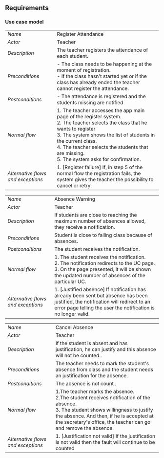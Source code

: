 ## Requirements

### Use case model 

|||
| --- | --- |
| *Name* | Register Attendance |
| *Actor* |  Teacher | 
| *Description* | The teacher registers the attendance of each student. |
| *Preconditions* | - The class needs to be happening at the moment of registration. <br> - If the class hasn't started yet or if the class has already ended the teacher cannot register the attendance. |
| *Postconditions* | - The attendance is registered and the students missing are notified |
| *Normal flow* | 1. The teacher accesses the app main page of the register system. <br> 2. The teacher selects the class that he wants to register <br> 3. The system shows the list of students in the current class.<br> 4. The teacher selects the students that are missing. <br> 5. The system asks for confirmation. |
| *Alternative flows and exceptions* | 1. [Register failure] If, in step 5 of the normal flow the registration fails, the system gives the teacher the possibility to cancel or retry. |


|||
| --- | --- |
| *Name* | Absence Warning |
| *Actor* |  Teacher | 
| *Description* | If students are close to reaching the maximum number of absences allowed, they receive a notification. |
| *Preconditions* | Student is close to failing class because of absences. |
| *Postconditions* | The student receives the notification. |
| *Normal flow* | 1. The student receives the notification.<br> 2. The notification redirects to the UC page.<br> 3. On the page presented, it will be shown the updated number of absences of the particular UC. |
| *Alternative flows and exceptions* | 1. [Justified absence] If notification has already been sent but absence has been justified, the notification will redirect to an error page telling the user the notification is no longer valid. |


|||
| --- | --- |
| *Name* | Cancel Absence |
| *Actor* |  Teacher | 
| *Description* |If the student is absent and has justification, he can justify and this absence will not be counted.. |
| *Preconditions* | The teacher needs to mark the student's absence from class and the student needs an justification for the absence. |
| *Postconditions* | The absence is not count . |
| *Normal flow* | 1.The teacher marks the absence.<br> 2.The student receives notification of the absence.<br> 3. The student shows willingness to justify the absence. And then, if he is accepted at the secretary's office, the teacher can go and remove the absence. |
| *Alternative flows and exceptions* | 1. [Justification not valid] If the justification is not valid then the fault will continue to be counted|

